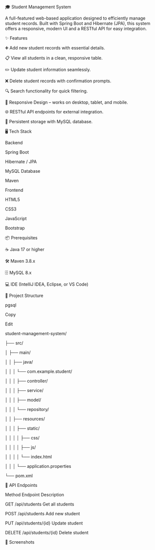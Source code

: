 🎓 Student Management System

A full-featured web-based application designed to efficiently manage student records.
Built with Spring Boot and Hibernate (JPA), this system offers a responsive, modern UI and a RESTful API for easy integration.

✨ Features

➕ Add new student records with essential details.

📋 View all students in a clean, responsive table.

✏️ Update student information seamlessly.

❌ Delete student records with confirmation prompts.

🔍 Search functionality for quick filtering.

📱 Responsive Design – works on desktop, tablet, and mobile.

🌐 RESTful API endpoints for external integration.

💾 Persistent storage with MySQL database.


🖥️ Tech Stack

Backend

Spring Boot

Hibernate / JPA

MySQL Database

Maven

Frontend

HTML5

CSS3

JavaScript

Bootstrap

📦 Prerequisites

☕ Java 17 or higher

🛠 Maven 3.8.x

🗄 MySQL 8.x

💻 IDE (IntelliJ IDEA, Eclipse, or VS Code)


📂 Project Structure

pgsql

Copy

Edit

student-management-system/

├── src/


│   ├── main/

│   │   ├── java/

│   │   │   └── com.example.student/

│   │   │       ├── controller/

│   │   │       ├── service/

│   │   │       ├── model/

│   │   │       └── repository/

│   │   ├── resources/

│   │   │   ├── static/

│   │   │   │   ├── css/

│   │   │   │   ├── js/

│   │   │   │   └── index.html

│   │   │   └── application.properties

└── pom.xml

🔗 API Endpoints

Method	Endpoint	Description

GET	/api/students	Get all students

POST	/api/students	Add new student

PUT	/api/students/{id}	Update student

DELETE	/api/students/{id}	Delete student

📸 Screenshots


